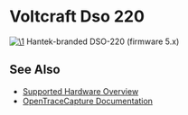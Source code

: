 # Voltcraft Dso 220

[![\1](../../assets/hardware/general/\2)](./File:Hantek_DSO-220_Back.jpg.html)
[](./File:Hantek_DSO-220_Back.jpg.html "Enlarge")
Hantek-branded DSO-220 (firmware 5.x)

## See Also
- [Supported Hardware Overview](../supported-hardware.md)
- [OpenTraceCapture Documentation](../../opentracecapture/overview.md)
